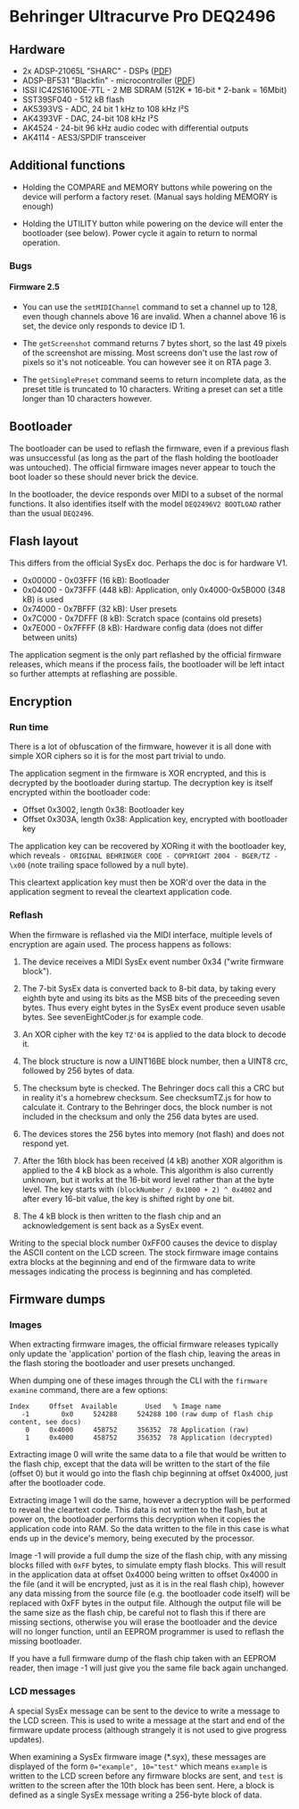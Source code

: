 # Behringer Ultracurve Pro DEQ2496

## Hardware

* 2x ADSP-21065L "SHARC" - DSPs ([PDF](https://www.analog.com/media/en/technical-documentation/data-sheets/ADSP-21065L.pdf))
* ADSP-BF531 "Blackfin" - microcontroller ([PDF](https://www.analog.com/media/en/technical-documentation/data-sheets/ADSP-BF531_BF532_BF533.pdf))
* ISSI IC42S16100E-7TL - 2 MB SDRAM (512K * 16-bit * 2-bank = 16Mbit)
* SST39SF040 - 512 kB flash
* AK5393VS - ADC, 24 bit 1 kHz to 108 kHz I²S
* AK4393VF - DAC, 24-bit 108 kHz I²S
* AK4524 - 24-bit 96 kHz audio codec with differential outputs
* AK4114 - AES3/SPDIF transceiver

## Additional functions

* Holding the COMPARE and MEMORY buttons while powering on the device will
  perform a factory reset. (Manual says holding MEMORY is enough)

* Holding the UTILITY button while powering on the device will enter the
  bootloader (see below).  Power cycle it again to return to normal operation.

### Bugs

#### Firmware 2.5

* You can use the `setMIDIChannel` command to set a channel up to 128, even
  though channels above 16 are invalid.  When a channel above 16 is set, the
  device only responds to device ID 1.

* The `getScreenshot` command returns 7 bytes short, so the last 49 pixels of
  the screenshot are missing.  Most screens don't use the last row of pixels
  so it's not noticeable.  You can however see it on RTA page 3.

* The `getSinglePreset` command seems to return incomplete data, as the preset
  title is truncated to 10 characters.  Writing a preset can set a title longer
  than 10 characters however.

## Bootloader

The bootloader can be used to reflash the firmware, even if a previous flash
was unsuccessful (as long as the part of the flash holding the bootloader was
untouched).  The official firmware images never appear to touch the boot loader
so these should never brick the device.

In the bootloader, the device responds over MIDI to a subset of the normal
functions.  It also identifies itself with the model `DEQ2496V2 BOOTLOAD`
rather than the usual `DEQ2496`.

## Flash layout

This differs from the official SysEx doc.  Perhaps the doc is for hardware V1.

* 0x00000 - 0x03FFF (16 kB): Bootloader
* 0x04000 - 0x73FFF (448 kB): Application, only 0x4000-0x5B000 (348 kB) is used
* 0x74000 - 0x7BFFF (32 kB): User presets
* 0x7C000 - 0x7DFFF (8 kB): Scratch space (contains old presets)
* 0x7E000 - 0x7FFFF (8 kB): Hardware config data (does not differ between units)

The application segment is the only part reflashed by the official firmware
releases, which means if the process fails, the bootloader will be left intact
so further attempts at reflashing are possible.

## Encryption

### Run time

There is a lot of obfuscation of the firmware, however it is all done with
simple XOR ciphers so it is for the most part trivial to undo.

The application segment in the firmware is XOR encrypted, and this is decrypted
by the bootloader during startup.  The decryption key is itself encrypted within
the bootloader code:

* Offset 0x3002, length 0x38: Bootloader key
* Offset 0x303A, length 0x38: Application key, encrypted with bootloader key

The application key can be recovered by XORing it with the bootloader key, which
reveals `- ORIGINAL BEHRINGER CODE - COPYRIGHT 2004 - BGER/TZ - \x00` (note
trailing space followed by a null byte).

This cleartext application key must then be XOR'd over the data in the
application segment to reveal the cleartext application code.

### Reflash

When the firmware is reflashed via the MIDI interface, multiple levels of
encryption are again used.  The process happens as follows:

1. The device receives a MIDI SysEx event number 0x34 ("write firmware block").

2. The 7-bit SysEx data is converted back to 8-bit data, by taking every eighth
   byte and using its bits as the MSB bits of the preceeding seven bytes.  Thus
   every eight bytes in the SysEx event produce seven usable bytes.  See
   sevenEightCoder.js for example code.

3. An XOR cipher with the key `TZ'04` is applied to the data block to decode it.

4. The block structure is now a UINT16BE block number, then a UINT8 crc,
   followed by 256 bytes of data.

5. The checksum byte is checked.  The Behringer docs call this a CRC but in
   reality it's a homebrew checksum.  See checksumTZ.js for how to calculate it.
   Contrary to the Behringer docs, the block number is not included in the
   checksum and only the 256 data bytes are used.

6. The devices stores the 256 bytes into memory (not flash) and does not
   respond yet.

7. After the 16th block has been received (4 kB) another XOR algorithm is
   applied to the 4 kB block as a whole.  This algorithm is also currently
   unknown, but it works at the 16-bit word level rather than at the byte level.
   The key starts with `(blockNumber / 0x1000 + 2) ^ 0x4002` and after every
   16-bit value, the key is shifted right by one bit.

8. The 4 kB block is then written to the flash chip and an acknowledgement is
   sent back as a SysEx event.

Writing to the special block number 0xFF00 causes the device to display the
ASCII content on the LCD screen.  The stock firmware image contains extra blocks
at the beginning and end of the firmware data to write messages indicating the
process is beginning and has completed.

## Firmware dumps

### Images

When extracting firmware images, the official firmware releases typically only
update the 'application' portion of the flash chip, leaving the areas in the
flash storing the bootloader and user presets unchanged.

When dumping one of these images through the CLI with the `firmware examine`
command, there are a few options:

```
Index     Offset  Available       Used   % Image name
   -1        0x0     524288     524288 100 (raw dump of flash chip content, see docs)
    0     0x4000     458752     356352  78 Application (raw)
    1     0x4000     458752     356352  78 Application (decrypted)
```

Extracting image 0 will write the same data to a file that would be written to
the flash chip, except that the data will be written to the start of the file
(offset 0) but it would go into the flash chip beginning at offset 0x4000, just
after the bootloader code.

Extracting image 1 will do the same, however a decryption will be performed to
reveal the cleartext code.  This data is not written to the flash, but at power
on, the bootloader performs this decryption when it copies the application code
into RAM.  So the data written to the file in this case is what ends up in the
device's memory, being executed by the processor.

Image -1 will provide a full dump the size of the flash chip, with any missing
blocks filled with `0xFF` bytes, to simulate empty flash blocks.  This will
result in the application data at offset 0x4000 being written to offset 0x4000
in the file (and it will be encrypted, just as it is in the real flash chip),
however any data missing from the source file (e.g. the bootloader code itself)
will be replaced with 0xFF bytes in the output file.  Although the output file
will be the same size as the flash chip, be careful not to flash this if there
are missing sections, otherwise you will erase the bootloader and the device
will no longer function, until an EEPROM programmer is used to reflash the
missing bootloader.

If you have a full firmware dump of the flash chip taken with an EEPROM reader,
then image -1 will just give you the same file back again unchanged.

### LCD messages

A special SysEx message can be sent to the device to write a message to the LCD
screen.  This is used to write a message at the start and end of the firmware
update process (although strangely it is not used to give progress updates).

When examining a SysEx firmware image (*.syx), these messages are displayed of
the form `0="example", 10="test"` which means `example` is written to the LCD
screen before any firmware blocks are sent, and `test` is written to the screen
after the 10th block has been sent.  Here, a block is defined as a single SysEx
message writing a 256-byte block of data.